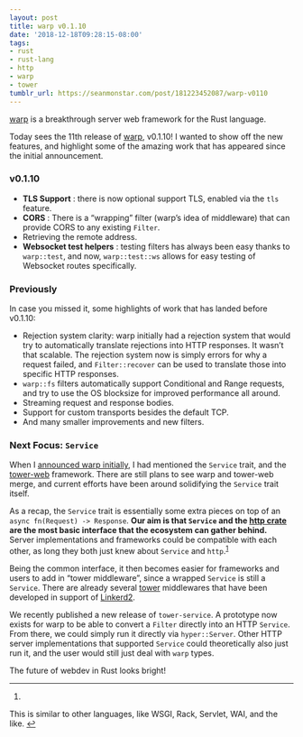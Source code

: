 ```yaml
---
layout: post
title: warp v0.1.10
date: '2018-12-18T09:28:15-08:00'
tags:
- rust
- rust-lang
- http
- warp
- tower
tumblr_url: https://seanmonstar.com/post/181223452087/warp-v0110
---
```

[warp](https://seanmonstar.com/2022/07/28/2018-08-01-warp.html) is a breakthrough server web framework for the Rust language.

Today sees the 11th release of [warp](https://github.com/seanmonstar/warp), v0.1.10! I wanted to show off the new features, and highlight some of the amazing work that has appeared since the initial announcement.

### v0.1.10

- **TLS Support** : there is now optional support TLS, enabled via the `tls` feature.
- **CORS** : There is a “wrapping” filter (warp’s idea of middleware) that can provide CORS to any existing `Filter`.
- Retrieving the remote address.
- **Websocket test helpers** : testing filters has always been easy thanks to `warp::test`, and now, `warp::test::ws` allows for easy testing of Websocket routes specifically.

### Previously

In case you missed it, some highlights of work that has landed before v0.1.10:

- Rejection system clarity: warp initially had a rejection system that would try to automatically translate rejections into HTTP responses. It wasn’t that scalable. The rejection system now is simply errors for why a request failed, and `Filter::recover` can be used to translate those into specific HTTP responses.
- `warp::fs` filters automatically support Conditional and Range requests, and try to use the OS blocksize for improved performance all around.
- Streaming request and response bodies.
- Support for custom transports besides the default TCP.
- And many smaller improvements and new filters.

### Next Focus: `Service`

When I [announced warp initially](https://seanmonstar.com/2022/07/28/2018-08-01-warp.html), I had mentioned the `Service` trait, and the [tower-web](https://medium.com/@carllerche/tower-web-a-new-web-framework-for-rust-e2912856851b) framework. There are still plans to see warp and tower-web merge, and current efforts have been around solidifying the `Service` trait itself.

As a recap, the `Service` trait is essentially some extra pieces on top of an `async fn(Request) -> Response`. **Our aim is that `Service` and the [http crate](https://crates.io/crates/http) are the most basic interface that the ecosystem can gather behind.** Server implementations and frameworks could be compatible with each other, as long they both just knew about `Service` and `http`.<sup id="fnref:1"><a href="#fn:1" class="footnote-ref" role="doc-noteref">1</a></sup>

Being the common interface, it then becomes easier for frameworks and users to add in “tower middleware”, since a wrapped `Service` is still a `Service`. There are already several [tower](https://github.com/tower-rs/tower) middlewares that have been developed in support of [Linkerd2](https://linkerd.io/2).

We recently published a new release of `tower-service`. A prototype now exists for warp to be able to convert a `Filter` directly into an HTTP `Service`. From there, we could simply run it directly via `hyper::Server`. Other HTTP server implementations that supported `Service` could theoretically also just run it, and the user would still just deal with `warp` types.

The future of webdev in Rust looks bright!

* * *

1. 

This is similar to other languages, like WSGI, Rack, Servlet, WAI, and the like.&nbsp;[↩︎](#fnref:1)

